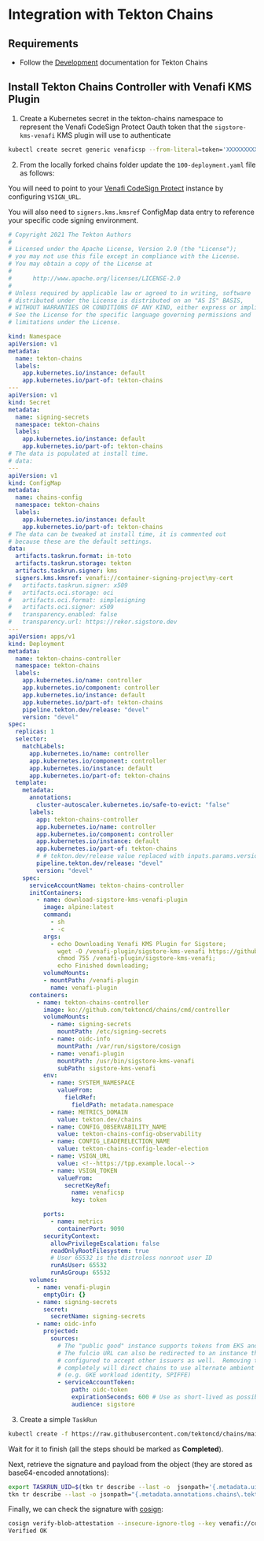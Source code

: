 # Integration with Tekton Chains

## Requirements
* Follow the [Development](https://github.com/tektoncd/chains/blob/main/DEVELOPMENT.md) documentation for Tekton Chains


## Install Tekton Chains Controller with Venafi KMS Plugin

1. Create a Kubernetes secret in the tekton-chains namespace to represent the Venafi CodeSign Protect Oauth token that the `sigstore-kms-venafi` KMS plugin will use to authenticate

```bash
kubectl create secret generic venaficsp --from-literal=token='XXXXXXXXX' -n tekton-chains
```

2. From the locally forked chains folder update the `100-deployment.yaml` file as follows:

You will need to point to your [Venafi CodeSign Protect](https://venafi.com/codesign-protect/) instance by configuring `VSIGN_URL`.

You will also need to `signers.kms.kmsref` ConfigMap data entry to reference your specific code signing environment.

```yaml
# Copyright 2021 The Tekton Authors
#
# Licensed under the Apache License, Version 2.0 (the "License");
# you may not use this file except in compliance with the License.
# You may obtain a copy of the License at
#
#      http://www.apache.org/licenses/LICENSE-2.0
#
# Unless required by applicable law or agreed to in writing, software
# distributed under the License is distributed on an "AS IS" BASIS,
# WITHOUT WARRANTIES OR CONDITIONS OF ANY KIND, either express or implied.
# See the License for the specific language governing permissions and
# limitations under the License.

kind: Namespace
apiVersion: v1
metadata:
  name: tekton-chains
  labels:
    app.kubernetes.io/instance: default
    app.kubernetes.io/part-of: tekton-chains
---
apiVersion: v1
kind: Secret
metadata:
  name: signing-secrets
  namespace: tekton-chains
  labels:
    app.kubernetes.io/instance: default
    app.kubernetes.io/part-of: tekton-chains
# The data is populated at install time.
# data:
---
apiVersion: v1
kind: ConfigMap
metadata:
  name: chains-config
  namespace: tekton-chains
  labels:
    app.kubernetes.io/instance: default
    app.kubernetes.io/part-of: tekton-chains
# The data can be tweaked at install time, it is commented out
# because these are the default settings.
data:
  artifacts.taskrun.format: in-toto
  artifacts.taskrun.storage: tekton
  artifacts.taskrun.signer: kms
  signers.kms.kmsref: venafi://container-signing-project\my-cert
#   artifacts.taskrun.signer: x509
#   artifacts.oci.storage: oci
#   artifacts.oci.format: simplesigning
#   artifacts.oci.signer: x509
#   transparency.enabled: false
#   transparency.url: https://rekor.sigstore.dev
---
apiVersion: apps/v1
kind: Deployment
metadata:
  name: tekton-chains-controller
  namespace: tekton-chains
  labels:
    app.kubernetes.io/name: controller
    app.kubernetes.io/component: controller
    app.kubernetes.io/instance: default
    app.kubernetes.io/part-of: tekton-chains
    pipeline.tekton.dev/release: "devel"
    version: "devel"
spec:
  replicas: 1
  selector:
    matchLabels:
      app.kubernetes.io/name: controller
      app.kubernetes.io/component: controller
      app.kubernetes.io/instance: default
      app.kubernetes.io/part-of: tekton-chains
  template:
    metadata:
      annotations:
        cluster-autoscaler.kubernetes.io/safe-to-evict: "false"
      labels:
        app: tekton-chains-controller
        app.kubernetes.io/name: controller
        app.kubernetes.io/component: controller
        app.kubernetes.io/instance: default
        app.kubernetes.io/part-of: tekton-chains
        # # tekton.dev/release value replaced with inputs.params.versionTag in pipeline/tekton/publish.yaml
        pipeline.tekton.dev/release: "devel"
        version: "devel"
    spec:
      serviceAccountName: tekton-chains-controller
      initContainers:
        - name: download-sigstore-kms-venafi-plugin
          image: alpine:latest
          command:
            - sh
            - -c
          args:
            - echo Downloading Venafi KMS Plugin for Sigstore;
              wget -O /venafi-plugin/sigstore-kms-venafi https://github.com/Venafi/sigstore-kms-venafi/releases/download/v0.1.0-rc1/sigstore-kms-venafi-linux-amd64;
              chmod 755 /venafi-plugin/sigstore-kms-venafi;
              echo Finished downloading;
          volumeMounts:
          - mountPath: /venafi-plugin
            name: venafi-plugin
      containers:
        - name: tekton-chains-controller
          image: ko://github.com/tektoncd/chains/cmd/controller
          volumeMounts:
            - name: signing-secrets
              mountPath: /etc/signing-secrets
            - name: oidc-info
              mountPath: /var/run/sigstore/cosign
            - name: venafi-plugin
              mountPath: /usr/bin/sigstore-kms-venafi
              subPath: sigstore-kms-venafi
          env:
            - name: SYSTEM_NAMESPACE
              valueFrom:
                fieldRef:
                  fieldPath: metadata.namespace
            - name: METRICS_DOMAIN
              value: tekton.dev/chains
            - name: CONFIG_OBSERVABILITY_NAME
              value: tekton-chains-config-observability
            - name: CONFIG_LEADERELECTION_NAME
              value: tekton-chains-config-leader-election
            - name: VSIGN_URL
              value: <!--https://tpp.example.local-->
            - name: VSIGN_TOKEN
              valueFrom:
                secretKeyRef:
                  name: venaficsp
                  key: token

          ports:
            - name: metrics
              containerPort: 9090
          securityContext:
            allowPrivilegeEscalation: false
            readOnlyRootFilesystem: true
            # User 65532 is the distroless nonroot user ID
            runAsUser: 65532
            runAsGroup: 65532
      volumes:
        - name: venafi-plugin
          emptyDir: {}
        - name: signing-secrets
          secret:
            secretName: signing-secrets
        - name: oidc-info
          projected:
            sources:
              # The "public good" instance supports tokens from EKS and GKE by default.
              # The fulcio URL can also be redirected to an instance that has been
              # configured to accept other issuers as well.  Removing this volume
              # completely will direct chains to use alternate ambient credentials
              # (e.g. GKE workload identity, SPIFFE)
              - serviceAccountToken:
                  path: oidc-token
                  expirationSeconds: 600 # Use as short-lived as possible.
                  audience: sigstore

```

3. Create a simple `TaskRun`

```bash
kubectl create -f https://raw.githubusercontent.com/tektoncd/chains/main/examples/taskruns/task-output-image.yaml
```

Wait for it to finish (all the steps should be marked as **Completed**).

Next, retrieve the signature and payload from the object (they are stored as base64-encoded annotations):

```bash
export TASKRUN_UID=$(tkn tr describe --last -o  jsonpath='{.metadata.uid}')
tkn tr describe --last -o jsonpath="{.metadata.annotations.chains\.tekton\.dev/signature-taskrun-$TASKRUN_UID}" | base64 -d > sig
```

Finally, we can check the signature with [cosign](https://github.com/sigstore/cosign):

```bash
cosign verify-blob-attestation --insecure-ignore-tlog --key venafi://container-signing-project\\my-cert  --signature sig --type slsaprovenance --check-claims=false /dev/null
Verified OK
```
